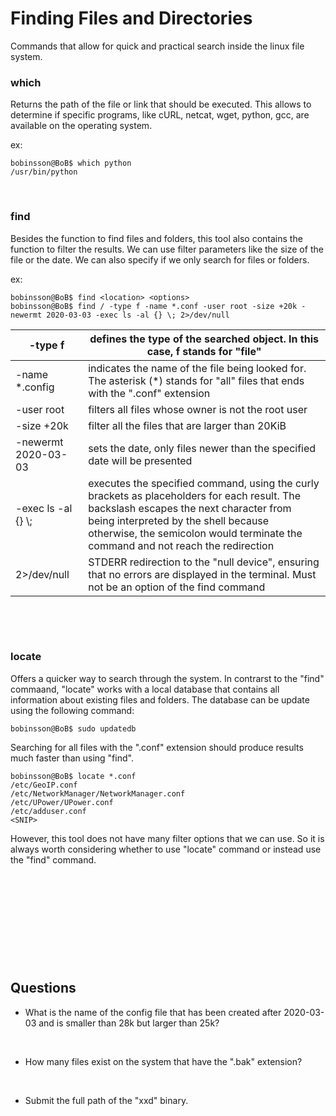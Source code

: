 # Finding Files and Directories

Commands that allow for quick and practical search inside the linux file system.

### which

Returns the path of the file or link that should be executed. This allows to determine if specific programs, like cURL, netcat, wget, python, gcc, are available on the operating system.

ex:

```Shell
bobinsson@BoB$ which python
/usr/bin/python
```

&nbsp;

### find

Besides the function to find files and folders, this tool also contains the function to filter the results. We can use filter parameters like the size of the file or the date. We can also specify if we only search for files or folders.

ex:

```Shell
bobinsson@BoB$ find <location> <options>
bobinsson@BoB$ find / -type f -name *.conf -user root -size +20k -newermt 2020-03-03 -exec ls -al {} \; 2>/dev/null
```

| \-type f | defines the type of the searched object. In this case, f stands for "file" |
| --- | --- |
| \-name \*.config | indicates the name of the file being looked for. The asterisk (\*) stands for "all" files that ends with the ".conf" extension |
| \-user root | filters all files whose owner is not the root user |
| \-size +20k | filter all the files that are larger than 20KiB |
| \-newermt 2020-03-03 | sets the date, only files newer than the specified date will be presented |
| \-exec ls -al {} \\; | executes the specified command, using the curly brackets as placeholders for each result. The backslash escapes the next character from being interpreted by the shell because otherwise, the semicolon would terminate the command and not reach the redirection |
| 2>/dev/null | STDERR redirection to the "null device", ensuring that no errors are displayed in the terminal. Must not be an option of the find command |

&nbsp;

&nbsp;

### locate

Offers a quicker way to search through the system. In contrarst to the "find" commaand, "locate" works with a local database that contains all information about existing files and folders. The database can be update using the following command:

```Shell
bobinsson@BoB$ sudo updatedb
```

Searching for all files with the ".conf" extension should produce results much faster than using "find".

```Shell
bobinsson@BoB$ locate *.conf
/etc/GeoIP.conf
/etc/NetworkManager/NetworkManager.conf
/etc/UPower/UPower.conf
/etc/adduser.conf
<SNIP>
```

However, this tool does not have many filter options that we can use. So it is always worth considering whether to use "locate" command or instead use the "find" command.

&nbsp;

&nbsp;

&nbsp;

&nbsp;

&nbsp;

## Questions

- What is the name of the config file that has been created after 2020-03-03 and is smaller than 28k but larger than 25k?

&nbsp;

- How many files exist on the system that have the ".bak" extension?

&nbsp;

- Submit the full path of the "xxd" binary.
